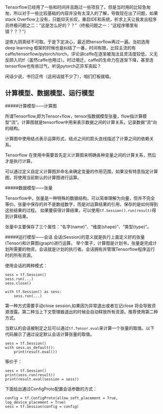 

Tensorflow已经用了一些和时间并且跑过一些项目了。但是当时用的比较急匆匆，所以对于一些比较基础的内容并没有太深入的了解，导致现在出了问题，如果stack Overflow上没有，只能仰天长叹，重启IDE和系统，祈求上天让我发出程序员终极问题之二：“这是怎么好的？？”（终极问题之一：“这程序哪里有错？？？”）

逆练九阴真经不可取。于是下定决心，最近把tensorflow再过一遍。当初选用deep learning 框架的时候也是纠结了一番，时间有限，比较主流的有caffe/tensorflow/pytorch/torch，评论讲caffe在逐渐被淘汰且灵活度较低，义无反顾入坑tf（虽然caffe也用过）。时过境迁，caffe的生命力在逐渐下降，甚至连tensorflow也有些过气，听说pytorch正异军突起？

闲话少说，书归正传（这闲话就不少了），咱们打板就唱。

## 计算模型、数据模型、运行模型

#####计算模型——计算图

所谓Tensorflow,即为Tensor+flow，tensor指数据模型张量，flow指计算模型“流”。计算图就是tensorflow中用来表示数据之间的计算关系，记录数据“流”向的结构。

计算图中使用结点表示运算形式，结点之间的箭头连线描述了计算之间的依赖关系。

Tensorflow 在使用中需要首先定义计算图来明确各种变量之间的计算关系，然后才是执行计算。

可以通过定义自定义计算图并命名来确定变量的作用范围，如果没有特意指定计算图，将使用当前默认的计算图进行运算。


#####数据模型——张量

Tensorflow中，张量是一种特殊的数据结构，可以简单理解为向量，但并不完全等价。张量中保存的并不是数组数字，而是对运算结果的引用，保存的是如何得到这些结果的过程。
如果要获得计算结果，可以使用`tf.Session().run(result)`得到计算结果。

张量中主要保存了三个属性：“名字(name)”、“维度(shape)”、“类型(type)”。


#####运行模型——会话
会话(Session)的意义就是执行上面定义好的张量(Tensor)和计算图(graph)进行运算。
举个栗子，计算图是计划书，张量是完成计划所需要的物资，会话就是计划的执行者。会话拥有并管理Tensorflow程序运行时的所有资源。

使用会话的两种模式：
```
sess = tf.Session()
sess.run(...)
sess.close()
```
```
with tf.Session() as sess:
	sess.run(...)
```
第一种方式需要手动close session,如果因为异常退出或者忘记close 将会导致资源泄露。第二种当上下文管理器退出的时候会自动释放所有资源。推荐使用第二种方式。

当默认的会话被制定之后可以通过`tf.Tensor.eval`来计算一个张量的取值。以下代码展示了通过设定默认会话计算张量的取值。
```
sess = tf.Session()
with sess.as_default():
	print(result.eval())
```

等价于：
```
sess = tf.Session()
print(sess.run(result))
print(result.eval(session = sess))
```
下面给出通过ConfigProto配置会话参数的方式：
```
config = tf.ConfigProto(allow_soft_placement = True,
log_device_placement = True)
sess = tf.Session(config = config)
